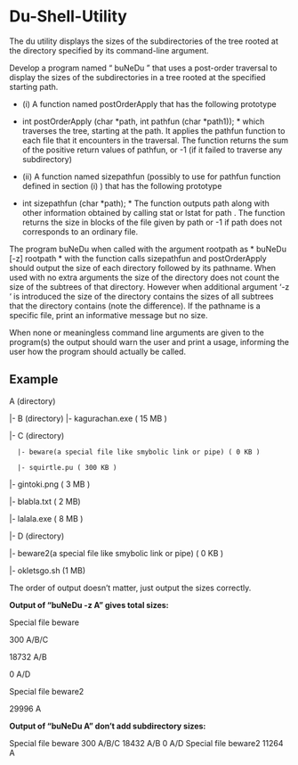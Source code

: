 # Du-Shell-Utility
The du utility displays the sizes of the subdirectories of the tree rooted at the directory specified by its command-line argument. 

Develop a program named “ buNeDu ” that uses a post-order traversal to display the sizes of the subdirectories in a tree rooted at the specified starting path.

- (i) A function named postOrderApply that has the following prototype
* int postOrderApply (char *path, int pathfun (char *path1)); *
which traverses the tree, starting at the path. It applies the pathfun function to each file that it encounters in the traversal. 
The function returns the sum of the positive return values of pathfun, or -1 (if it failed to traverse any subdirectory)
- (ii) A function named sizepathfun (possibly to use for pathfun function defined in section (i) ) that has the following prototype
* int sizepathfun (char *path); *
The function outputs path along with other information obtained by calling stat or lstat for path .
The function returns the size in blocks of the file given by path or -1 if path does not corresponds to an ordinary file. 


The program buNeDu when called with the argument rootpath as * buNeDu [-z] rootpath * with the function calls sizepathfun and postOrderApply should output the size of each directory followed by its pathname. When used with no extra arguments the size of the directory does not count the size of the subtrees of that directory. 
However when additional argument ‘-z ‘ is introduced the size of the directory contains the sizes of all subtrees that the directory contains (note the difference). 
If the pathname is a specific file, print an informative message but no size. 

When none or meaningless command line arguments are given to the program(s) the output should warn the user and print a usage, informing the user how the program should actually be called.

## Example

A (directory)

 |- B (directory)
   |- kagurachan.exe ( 15 MB )
   
   |- C (directory)
   
      |- beware(a special file like smybolic link or pipe) ( 0 KB )
      
      |- squirtle.pu ( 300 KB )
      
   |- gintoki.png ( 3 MB )
   
 |- blabla.txt ( 2 MB)
 
 |- lalala.exe ( 8 MB )
 
 |- D (directory)
 
 |- beware2(a special file like smybolic link or pipe) ( 0 KB )
 
 |- okletsgo.sh (1 MB)
 
 
The order of output doesn’t matter, just output the sizes correctly.

**Output of “buNeDu -z A” gives total sizes:**

Special file    beware

300             A/B/C

18732           A/B

0               A/D

Special file    beware2

29996           A



**Output of “buNeDu A” don’t add subdirectory sizes:**

Special file  beware
300           A/B/C
18432         A/B
0             A/D
Special file  beware2
11264         A
